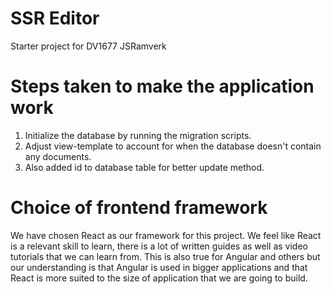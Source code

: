 # SSR Editor

Starter project for DV1677 JSRamverk

# Steps taken to make the application work

1. Initialize the database by running the migration scripts.
2. Adjust view-template to account for when the database doesn't contain any documents.
3. Also added id to database table for better update method.

# Choice of frontend framework

We have chosen React as our framework for this project. We feel like
React is a relevant skill to learn, there is a lot of written guides as well as video tutorials
that we can learn from. This is also true for Angular and others but our understanding is that Angular is used in bigger
applications and that React is more suited to the size of application that we are going to build.
